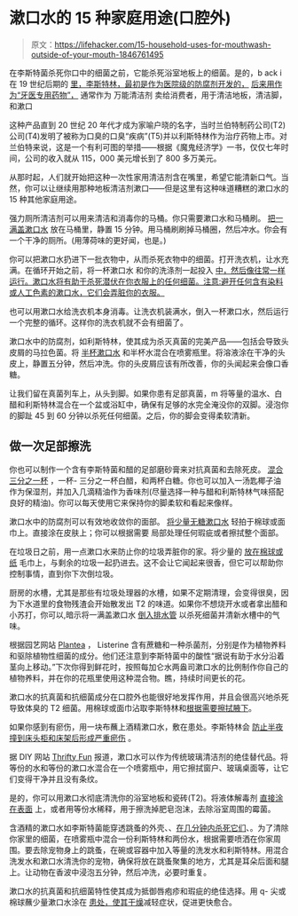 # 漱口水的 15 种家庭用途(口腔外)

> 原文：<https://lifehacker.com/15-household-uses-for-mouthwash-outside-of-your-mouth-1846761495>

在李斯特菌杀死你口中的细菌之前，它能杀死浴室地板上的细菌。是的，b ack i 在 19 世纪后期的 [里，李斯特林，最初是作为医院级的防腐剂开发的，](https://www.si.edu/spotlight/health-hygiene-and-beauty/alleviating-body-odors) [后来用作为“牙医专用药物”，](https://web.archive.org/web/20160712170405/http://www.chemheritage.org/discover/online-resources/thanks-to-chemistry/listerine.aspx) 通常作为 万能清洁剂 卖给消费者，用于清洁地板，清洁脚，和漱口

这种产品直到 20 世纪 20 年代才成为家喻户晓的名字，当时兰伯特制药公司(T2)公司(T4)发明了被称为口臭的口臭“疾病”(T5)并以利斯特林作为治疗药物上市。对兰伯特来说，这是一个有利可图的举措——根据《魔鬼经济学》一书，仅仅七年时间，公司的收入就从 115，000 美元增长到了 800 多万美元。

从那时起，人们就开始把这种一次性家用清洁剂含在嘴里，希望它能清新口气。当然，你可以让继续用那种地板清洁剂漱口——但是这里有这种味道糟糕的漱口水的 15 种其他家庭用途。

强力厕所清洁剂可以用来清洁和消毒你的马桶。你只需要漱口水和马桶刷。 [把一满盖漱口水](https://lifehacker.com/yes-you-can-clean-a-toilet-with-mouthwash-and-alka-sel-1840831991) 放在马桶里，静置 15 分钟。用马桶刷刷掉马桶圈，然后冲水。你会有一个干净的厕所。(用薄荷味的更好闻，也是。)

你可以把漱口水扔进下一批衣物中，从而杀死衣物中的细菌。打开洗衣机，让水充满。在循环开始之前，将一杯漱口水 和你的洗涤剂一起投入 [中，然后像往常一样运行。漱口水将有助于杀死潜伏在你衣服上的任何细菌。注意:避开任何含有染料或人工色素的漱口水，它们会弄脏你的衣服。](https://lifehacker.com/add-mouthwash-to-a-load-of-laundry-to-help-kill-germs-5757175)

也可以用漱口水给洗衣机本身消毒。让洗衣机装满水，倒入一杯漱口水，然后运行一个完整的循环。这样你的洗衣机就不会有细菌了。

漱口水中的防腐剂，如利斯特林，使其成为杀灭真菌的完美产品——包括会导致头皮屑的马拉色菌。将 [半杯漱口水](https://us.womensbest.com/blogs/health/get-rid-of-dandruff#:~:text=To%20get%20rid%20of%20dandruff%2C%20you%20can%20also%20use%20Listerine,5%20minutes%2C%20then%20rinse%20thoroughly.) 和半杯水混合在喷雾瓶里。将溶液涂在干净的头皮上，静置五分钟，然后冲洗。你的头皮屑应该有所改善，你的头闻起来会像口香糖。

让我们留在真菌列车上，从头到脚。如果你患有足部真菌，m 将等量的温水、白醋和利斯特林混合在一个盆或浴缸中，确保有足够的水完全淹没你的双脚。浸泡你的脚趾 45 到 60 分钟以杀死任何细菌。之后，你的脚会变得柔软清新。

## 做一次足部擦洗

你也可以制作一个含有李斯特菌和醋的足部磨砂膏来对抗真菌和去除死皮。 [混合三分之一杯](https://www.familysavvy.com/listerine-vinegar-sugar-scrub-for-feet/) ，一杯- 三分之一杯白醋，和两杯白糖。你也可以加入一汤匙椰子油作为保湿剂，并加入几滴精油作为香味剂(尽量选择一种与醋和利斯特林气味搭配良好的精油)。你可以每天使用它来保持你的脚柔软和看起来像样。

漱口水中的防腐剂可以有效地收敛你的面部。 [将少量无糖漱口水](https://www.rd.com/list/uses-for-mouthwash/) 轻拍于棉球或面巾上。直接涂在皮肤上；你可以根据需要 局部处理任何瑕疵或者擦拭整个面部。

在垃圾日之前，用一点漱口水来防止你的垃圾弄脏你的家。将少量的 [放在棉球或纸](https://www.instructables.com/Unusual-Uses-for-Mouthwash/) 毛巾上，与剩余的垃圾一起扔进去。这不会让它闻起来很香，但它可以帮助你控制事情，直到你下次倒垃圾。

厨房的水槽，尤其是那些有垃圾处理器的水槽，如果不定期清理，会变得很臭，因为下水道里的食物残渣会开始散发出 T2 的味道。如果你不想烧开水或者拿出醋和小苏打，你可以,暗示将一满盖漱口水 [倒入排水管](https://www.thekitchn.com/fix-stinky-drain-mouthwash-23093109) 以杀死细菌并清新水槽中的气味。

根据园艺网站 [Plantea](http://www.plantea.com/cutflowers.htm) ， Listerine 含有蔗糖和一种杀菌剂，分别是作为植物养料和驱除植物性细菌的成分。他们还注意到李斯特菌中的酸性“据说有助于水分沿着茎向上移动。”下次你得到鲜花时，按照每加仑水两盎司漱口水的比例制作你自己的植物养料，并在你的花瓶里使用这种混合物。瞧，持续时间更长的花。

漱口水的抗真菌和抗细菌成分在口腔外也能很好地发挥作用，并且会很高兴地杀死导致体臭的 T2 细菌。用棉球或面巾沾取李斯特林和[根据需要擦拭腋下](https://www.peoplespharmacy.com/articles/listerine-banished-underarm-odor)。

如果你感到有瘀伤，用一块布蘸上酒精漱口水，敷在患处。李斯特林会 [防止半夜撞到床头柜和床架后形成严重瘀伤](https://lifehacker.com/treat-bruises-and-other-ailments-with-mouthwash-5794650#:~:text=Mouthwash's%20antiseptic%20properties%20make%20it,of%20bruises%20to%20rescuing%20plants) 。

据 DIY 网站 [Thrifty Fun](https://www.thriftyfun.com/Use-Listerine-as-a-Glass-Cleaner.html) 报道，漱口水可以作为传统玻璃清洁剂的绝佳替代品。将等份的水和等份的漱口水混合在一个喷雾瓶中，用它擦拭窗户、玻璃桌面等，让它们变得干净并且没有条纹。

是的，你可以用漱口水彻底清洗你的浴室地板和瓷砖(T2)。将液体解毒剂 [直接涂在表面](https://thekrazycouponlady.com/tips/at-home/8-alternative-uses-for-listerine) 上，或者用等份水稀释，用于擦洗掉肥皂泡沫，去除浴室周围的霉菌。

含酒精的漱口水如李斯特菌能穿透跳蚤的外壳、、[在几分钟内杀死它们](http://www.anypetgroomed.com/uncategorized/blogy-blog/#:~:text=Listerine%20kills!,furniture%2C%20carpets%2C%20linoleum%20floors.)、。为了清除你家里的细菌，在喷雾瓶中混合一份利斯特林和两份水，根据需要喷洒在你家周围。要去除宠物身上的跳蚤，在碗或容器中加入等量的洗发水和利斯特林。用混合洗发水和漱口水清洗你的宠物，确保将放在跳蚤聚集的地方，尤其是耳朵后面和腿上。让动物在香波中浸泡五分钟，然后冲洗，必要时重复。

漱口水的抗真菌和抗细菌特性使其成为抵御唇疱疹和瑕疵的绝佳选择。用 q- 尖或棉球蘸少量漱口水涂在 [患处，使其干燥](http://www.coldsoreadvice.com/cold-sore-home-remedies/)减轻症状，促进更快愈合。